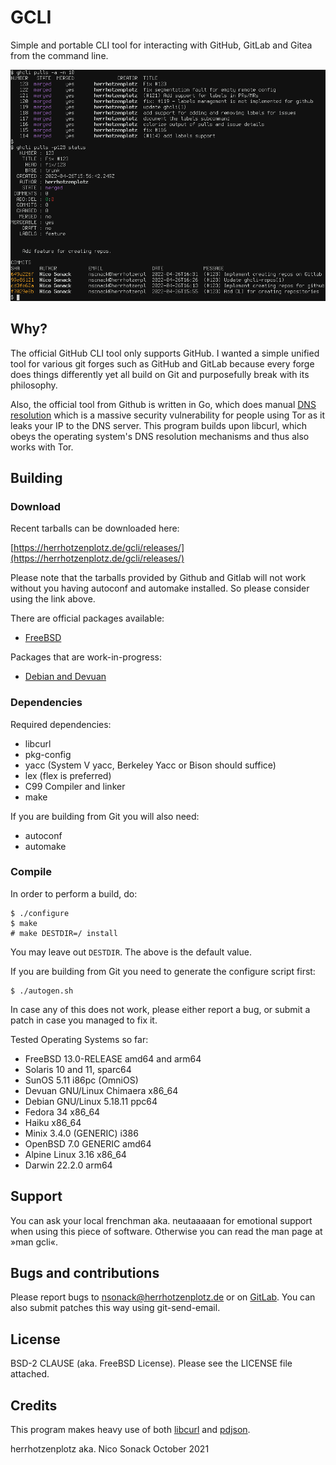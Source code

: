 # GCLI

Simple and portable CLI tool for interacting with GitHub, GitLab and
Gitea from the command line.

![](docs/screenshot-02.png)

## Why?

The official GitHub CLI tool only supports GitHub. I wanted a simple
unified tool for various git forges such as GitHub and GitLab because
every forge does things differently yet all build on Git and
purposefully break with its philosophy.

Also, the official tool from Github is written in Go, which does
manual [DNS
resolution](https://github.com/golang/go/blob/master/src/net/dnsclient_unix.go#L49)
which is a massive security vulnerability for people using Tor as it
leaks your IP to the DNS server. This program builds upon libcurl,
which obeys the operating system's DNS resolution mechanisms and thus
also works with Tor.

## Building

### Download

Recent tarballs can be downloaded here:

[https://herrhotzenplotz.de/gcli/releases/](https://herrhotzenplotz.de/gcli/releases/)

Please note that the tarballs provided by Github and Gitlab will not
work without you having autoconf and automake installed. So please
consider using the link above.

There are official packages available:

- [FreeBSD](https://freshports.org/devel/gcli)

Packages that are work-in-progress:

- [Debian and Devuan](https://herrhotzenplotz.de/gcli/pkg/Debian)

### Dependencies

Required dependencies:
- libcurl
- pkg-config
- yacc (System V yacc, Berkeley Yacc or Bison should suffice)
- lex (flex is preferred)
- C99 Compiler and linker
- make

If you are building from Git you will also need:
- autoconf
- automake

### Compile
In order to perform a build, do:
```console
$ ./configure
$ make
# make DESTDIR=/ install
```

You may leave out `DESTDIR`. The above is the default value.

If you are building from Git you need to generate the configure script
first:
```console
$ ./autogen.sh
```

In case any of this does not work, please either report a bug, or
submit a patch in case you managed to fix it.

Tested Operating Systems so far:
- FreeBSD 13.0-RELEASE amd64 and arm64
- Solaris 10 and 11, sparc64
- SunOS 5.11 i86pc (OmniOS)
- Devuan GNU/Linux Chimaera x86_64
- Debian GNU/Linux 5.18.11 ppc64
- Fedora 34 x86_64
- Haiku x86_64
- Minix 3.4.0 (GENERIC) i386
- OpenBSD 7.0 GENERIC amd64
- Alpine Linux 3.16 x86_64
- Darwin 22.2.0 arm64

## Support

You can ask your local frenchman aka. neutaaaaan for emotional support
when using this piece of software. Otherwise you can read the man page
at »man gcli«.

## Bugs and contributions

Please report bugs to nsonack@herrhotzenplotz.de or on
[GitLab](https://gitlab.com/herrhotzenplotz/gcli). You can also submit
patches this way using git-send-email.

## License

BSD-2 CLAUSE (aka. FreeBSD License). Please see the LICENSE file
attached.

## Credits

This program makes heavy use of both [libcurl](https://curl.haxx.se/)
and [pdjson](https://github.com/skeeto/pdjson).

herrhotzenplotz aka. Nico Sonack
October 2021
